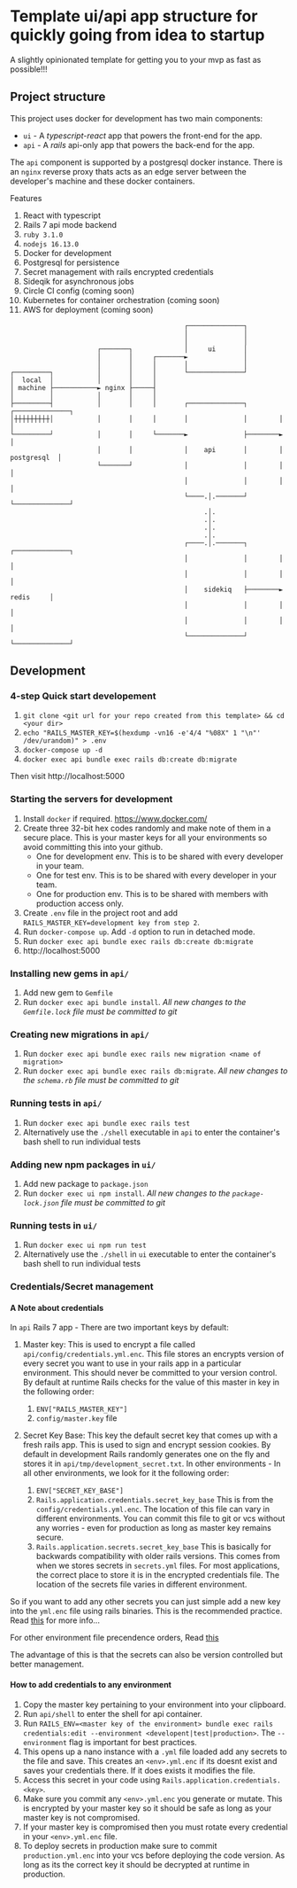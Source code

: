 # Template ui/api app structure for quickly going from idea to startup

A slightly opinionated template for getting you to your mvp as fast as possible!!!

## Project structure

This project uses docker for development has two main components:

  - `ui` - A *typescript-react* app that powers the front-end for the app.
  - `api` - A *rails* api-only app that powers the back-end for the app.

The `api` component is supported by a postgresql docker instance. There is an `nginx` reverse proxy thats acts as an edge server between the developer's machine and these docker containers.

Features
 1. React with typescript
 2. Rails 7 api mode backend
 3. `ruby 3.1.0` 
 4. `nodejs 16.13.0`
 5. Docker for development
 6. Postgresql for persistence
 7. Secret management with rails encrypted credentials
 8. Sideqik for asynchronous jobs
 9. Circle CI config (coming soon)
 10. Kubernetes for container orchestration (coming soon)
 11. AWS for deployment (coming soon)

```
                                            ┌──────────────┐
                                            │              │
                                            │              │
                      ┌───────┐             │     ui       │
                      │       │     ┌───────►              │
                      │       │     │       │              │
┌─────────┐           │       │     │       └──────────────┘
│  local  │           │       │     │
│ machine ├───────────► nginx ├─────┤
│         │           │       │     │
├─────────┤           │       │     │       ┌──────────────┐        ┌──────────────┐
│┼┼┼┼┼┼┼┼┼│           │       │     │       │              │        │              │
└─────────┘           │       │     └───────►              ├────────►              │
                      │       │             │    api       │        │  postgresql  │
                      └───────┘             │              │        │              │
                                            │              │        │              │
                                            └────.│.───────┘        └──────────────┘
                                                 .│.
                                                 .│.
                                                 .│.
                                                 .│.
                                            ┌────.│.───────┐        ┌──────────────┐
                                            │              │        │              │
                                            │              │        │              │
                                            │    sidekiq   ├────────►    redis     │
                                            │              │        │              │
                                            │              │        │              │
                                            └──────────────┘        └──────────────┘
```

## Development

### 4-step Quick start developement
  1. `git clone <git url for your repo created from this template> && cd <your dir>`
  2. `echo "RAILS_MASTER_KEY=$(hexdump -vn16 -e'4/4 "%08X" 1 "\n"' /dev/urandom)" > .env`
  3. `docker-compose up -d`
  4. `docker exec api bundle exec rails db:create db:migrate`

Then visit http://localhost:5000

### Starting the servers for development
  1. Install `docker` if required. https://www.docker.com/
  2. Create three 32-bit hex codes randomly and make note of them in a secure place. This is your master keys for all your environments so avoid committing this into your github.
       - One for development env. This is to be shared with every developer in your team.
       - One for test env. This is to be shared with every developer in your team.
       - One for production env. This is to be shared with members with production access only.
  2. Create `.env` file in the project root and add `RAILS_MASTER_KEY=development key from step 2`.
  3. Run `docker-compose up`. Add `-d` option to run in detached mode.
  4. Run `docker exec api bundle exec rails db:create db:migrate`
  5. http://localhost:5000

### Installing new gems in `api/`
  1. Add new gem to `Gemfile`
  2. Run `docker exec api bundle install`. *All new changes to the `Gemfile.lock` file must be committed to git*

### Creating new migrations in `api/`
  1. Run `docker exec api bundle exec rails new migration <name of migration>`
  2. Run `docker exec api bundle exec rails db:migrate`. *All new changes to the `schema.rb` file must be committed to git*

### Running tests in `api/`
  1. Run `docker exec api bundle exec rails test`
  2. Alternatively use the `./shell` executable in `api` to enter the container's bash shell to run individual tests

### Adding new npm packages in `ui/`
  1. Add new package to `package.json`
  2. Run `docker exec ui npm install`. *All new changes to the `package-lock.json` file must be committed to git*

### Running tests in `ui/`
  1. Run `docker exec ui npm run test`
  2. Alternatively use the `./shell` in `ui` executable to enter the container's bash shell to run individual tests

### Credentials/Secret management
  
  #### A Note about credentials 
  In `api` Rails 7 app - There are two important keys by default:

  1. Master key: This is used to encrypt a file called `api/config/credentials.yml.enc`. This file stores an encrypts version of every secret you want to use in your rails app in a particular environment. This should never be committed to your version control. By default at runtime Rails checks for the value of this master in key in the following order:
      1. `ENV["RAILS_MASTER_KEY"]`
      2. `config/master.key` file
  
  2. Secret Key Base: This key the default secret key that comes up with a fresh rails app. This is used to sign and encrypt session cookies. By default in development Rails randomly generates one on the fly and stores it in `api/tmp/development_secret.txt`. In other environments - In all other environments, we look for it the following order:
      1. `ENV["SECRET_KEY_BASE"]`
      2. `Rails.application.credentials.secret_key_base` This is from the `config/credentials.yml.enc`. The location of this file can vary in different environments. You can commit this file to git or vcs without any worries - even for production as long as master key remains secure.
      3. `Rails.application.secrets.secret_key_base` This is basically for backwards compatibility with older rails versions. This comes from when we stores secrets in `secrets.yml` files. For most applications, the correct place to store it is in the encrypted credentials file. The location of the secrets file varies in different environment.

  So if you want to add any other secrets you can just simple add a new key into the `yml.enc` file using rails binaries. This is the recommended practice. Read [this](https://guides.rubyonrails.org/security.html#session-storage) for more info...

  For other environment file precendence orders, Read [this](https://github.com/rails/rails/blob/09a2979f75c51afb797dd60261a8930f84144af8/railties/lib/rails/application.rb#L432)

  The advantage of this is that the secrets can also be version controlled but better management.

  #### How to add credentials to any environment

  1. Copy the master key pertaining to your environment into your clipboard.
  2. Run `api/shell` to enter the shell for api container.
  3. Run `RAILS_ENV=<master key of the environment> bundle exec rails credentials:edit --environment <developent|test|production>`. The `--environment` flag is important for best practices.
  4. This opens up a nano instance with a `.yml` file loaded add any secrets to the file and save. This creates an `<env>.yml.enc` if its doesnt exist and saves your credentials there. If it does exists it modifies the file.
  5. Access this secret in your code using `Rails.application.credentials.<key>`.
  6. Make sure you commit any `<env>.yml.enc` you generate or mutate. This is encrypted by your master key so it should be safe as long as your master key is not compromised.
  7. If your master key is compromised then you must rotate every credential in your `<env>.yml.enc` file.
  8. To deploy secrets in production make sure to commit `production.yml.enc` into your vcs before deploying the code version. As long as its the correct key it should be decrypted at runtime in production.
